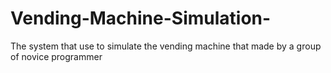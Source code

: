# Vending-Machine-Simulation-
The system that use to simulate the vending machine that made by a group of novice programmer
